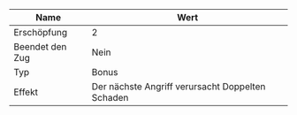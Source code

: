 
| Name            | Wert                                             |
| --------------- | ------------------------------------------------ |
| Erschöpfung     | 2                                                |
| Beendet den Zug | Nein                                             |
| Typ             | Bonus                                            |
| Effekt          | Der nächste Angriff verursacht Doppelten Schaden |
